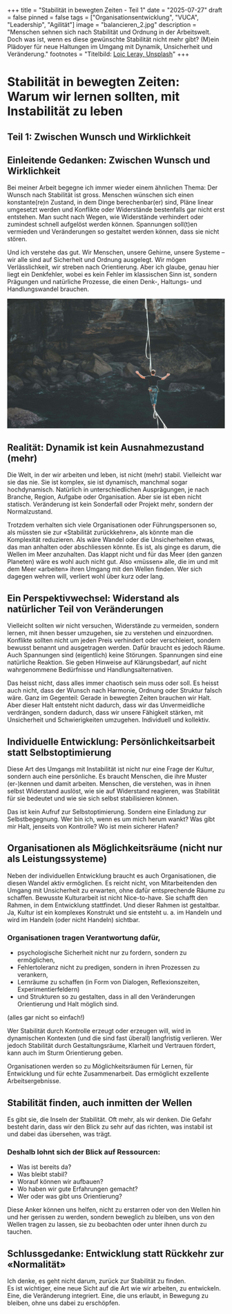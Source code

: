 +++
title = "Stabilität in bewegten Zeiten - Teil 1"
date = "2025-07-27"
draft = false
pinned = false
tags = ["Organisationsentwicklung", "VUCA", "Leadership", "Agilität"]
image = "balancieren_2.jpg"
description = "Menschen sehnen sich nach Stabilität und Ordnung in der Arbeitswelt. Doch was ist, wenn es diese gewünschte Stabilität nicht mehr gibt? (M)ein Plädoyer für neue Haltungen im Umgang mit Dynamik, Unsicherheit und Veränderung."
footnotes = "Titelbild: [Loic Leray, Unsplash](https://unsplash.com/de/@loicleray)"
+++
# Stabilität in bewegten Zeiten: Warum wir lernen sollten, mit Instabilität zu leben 

## Teil 1: Zwischen Wunsch und Wirklichkeit

## Einleitende Gedanken: Zwischen Wunsch und Wirklichkeit

Bei meiner Arbeit begegne ich immer wieder einem ähnlichen Thema: Der Wunsch nach Stabilität ist gross. Menschen wünschen sich einen konstante(re)n Zustand, in dem Dinge berechenbar(er) sind, Pläne linear umgesetzt werden und Konflikte oder Widerstände bestenfalls gar nicht erst entstehen. Man sucht nach Wegen, wie Widerstände verhindert oder zumindest schnell aufgelöst werden können. Spannungen soll(t)en vermieden und Veränderungen so gestaltet werden können, dass sie nicht stören. 

Und ich verstehe das gut. Wir Menschen, unsere Gehirne, unsere Systeme – wir alle sind auf Sicherheit und Ordnung ausgelegt. Wir mögen Verlässlichkeit, wir streben nach Orientierung. Aber ich glaube, genau hier liegt ein Denkfehler, wobei es kein Fehler im klassischen Sinn ist, sondern Prägungen und natürliche Prozesse, die einen Denk-, Haltungs- und Handlungswandel brauchen. 

![](balancieren_2.jpg)

## Realität: Dynamik ist kein Ausnahmezustand (mehr)

Die Welt, in der wir arbeiten und leben, ist nicht (mehr) stabil. Vielleicht war sie das nie. Sie ist komplex, sie ist dynamisch, manchmal sogar hochdynamisch. Natürlich in unterschiedlichen Ausprägungen, je nach Branche, Region, Aufgabe oder Organisation. Aber sie ist eben nicht statisch. Veränderung ist kein Sonderfall oder Projekt mehr, sondern der Normalzustand. 

Trotzdem verhalten sich viele Organisationen oder Führungspersonen so, als müssten sie zur «Stabilität zurückkehren», als könnte man die Komplexität reduzieren. Als wäre Wandel oder die Unsicherheiten etwas, das man anhalten oder abschliessen könnte. Es ist, als ginge es darum, die Wellen im Meer anzuhalten. Das klappt nicht und für das Meer (den ganzen Planeten) wäre es wohl auch nicht gut. Also «müssen» alle, die im und mit dem Meer «arbeiten» ihren Umgang mit den Wellen finden. Wer sich dagegen wehren will, verliert wohl über kurz oder lang. 

## Ein Perspektivwechsel: Widerstand als natürlicher Teil von Veränderungen

Vielleicht sollten wir nicht versuchen, Widerstände zu vermeiden, sondern lernen, mit ihnen besser umzugehen, sie zu verstehen und einzuordnen. Konflikte sollten nicht um jeden Preis verhindert oder verschleiert, sondern bewusst benannt und ausgetragen werden. Dafür braucht es jedoch Räume. Auch Spannungen sind (eigentlich) keine Störungen. Spannungen sind eine natürliche Reaktion. Sie geben Hinweise auf Klärungsbedarf, auf nicht wahrgenommene Bedürfnisse und Handlungsalternativen. 

Das heisst nicht, dass alles immer chaotisch sein muss oder soll. Es heisst auch nicht, dass der Wunsch nach Harmonie, Ordnung oder Struktur falsch wäre. Ganz im Gegenteil: Gerade in bewegten Zeiten brauchen wir Halt. Aber dieser Halt entsteht nicht dadurch, dass wir das Unvermeidliche verdrängen, sondern dadurch, dass wir unsere Fähigkeit stärken, mit Unsicherheit und Schwierigkeiten umzugehen. Individuell und kollektiv.

## Individuelle Entwicklung: Persönlichkeitsarbeit statt Selbstoptimierung

Diese Art des Umgangs mit Instabilität ist nicht nur eine Frage der Kultur, sondern auch eine persönliche. Es braucht Menschen, die ihre Muster (er-)kennen und damit arbeiten. Menschen, die verstehen, was in ihnen selbst Widerstand auslöst, wie sie auf Widerstand reagieren, was Stabilität für sie bedeutet und wie sie sich selbst stabilisieren können. 

Das ist kein Aufruf zur Selbstoptimierung. Sondern eine Einladung zur Selbstbegegnung. Wer bin ich, wenn es um mich herum wankt? Was gibt mir Halt, jenseits von Kontrolle? Wo ist mein sicherer Hafen?

## Organisationen als Möglichkeitsräume (nicht nur als Leistungssysteme)

Neben der individuellen Entwicklung braucht es auch Organisationen, die diesen Wandel aktiv ermöglichen. Es reicht nicht, von Mitarbeitenden den Umgang mit Unsicherheit zu erwarten, ohne dafür entsprechende Räume zu schaffen. Bewusste Kulturarbeit ist nicht Nice-to-have. Sie schafft den Rahmen, in dem Entwicklung stattfindet. Und dieser Rahmen ist gestaltbar. Ja, Kultur ist ein komplexes Konstrukt und sie entsteht u. a. im Handeln und wird im Handeln (oder nicht Handeln) sichtbar. 

### Organisationen tragen Verantwortung dafür,

* psychologische Sicherheit nicht nur zu fordern, sondern zu ermöglichen,
* Fehlertoleranz nicht zu predigen, sondern in ihren Prozessen zu verankern,
* Lernräume zu schaffen (in Form von Dialogen, Reflexionszeiten, Experimentierfeldern)
* und Strukturen so zu gestalten, dass in all den Veränderungen Orientierung und Halt möglich sind.

(alles gar nicht so einfach!)

Wer Stabilität durch Kontrolle erzeugt oder erzeugen will, wird in dynamischen Kontexten (und die sind fast überall) langfristig verlieren. Wer jedoch Stabilität durch Gestaltungsräume, Klarheit und Vertrauen fördert, kann auch im Sturm Orientierung geben.

Organisationen werden so zu Möglichkeitsräumen für Lernen, für Entwicklung und für echte Zusammenarbeit. Das ermöglicht exzellente Arbeitsergebnisse.

## Stabilität finden, auch inmitten der Wellen

Es gibt sie, die Inseln der Stabilität. Oft mehr, als wir denken. Die Gefahr besteht darin, dass wir den Blick zu sehr auf das richten, was instabil ist und dabei das übersehen, was trägt.

### Deshalb lohnt sich der Blick auf Ressourcen:

* Was ist bereits da?
* Was bleibt stabil?
* Worauf können wir aufbauen?
* Wo haben wir gute Erfahrungen gemacht?
* Wer oder was gibt uns Orientierung?

Diese Anker können uns helfen, nicht zu erstarren oder von den Wellen hin und her gerissen zu werden, sondern beweglich zu bleiben, uns von den Wellen tragen zu lassen, sie zu beobachten oder unter ihnen durch zu tauchen.

## Schlussgedanke: Entwicklung statt Rückkehr zur «Normalität» 

Ich denke, es geht nicht darum, zurück zur Stabilität zu finden.\
Es ist wichtiger, eine neue Sicht auf die Art wie wir arbeiten, zu entwickeln. Eine, die Veränderung integriert. Eine, die uns erlaubt, in Bewegung zu bleiben, ohne uns dabei zu erschöpfen.